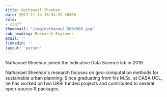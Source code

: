 ```yaml
---
title: Nathanael Sheehan
date: 2017-11-14 10:54:31 +0000
role:
- staff
thumbnail: "/img/nathanael_500x500.jpg"
sub_heading: Research Engineer
email: ''
linkedin: ''
layout: 'person'
---
```

Nathanael Sheehan joined the Indicative Data Science lab in 2019.

Nathanael Sheehan's research focuses on geo-computation methods for sustainable urban planning. Since graduating from his M.Sc. at CASA UCL, he has worked on two UKRI funded projects and contributed to several open-source R packages.
